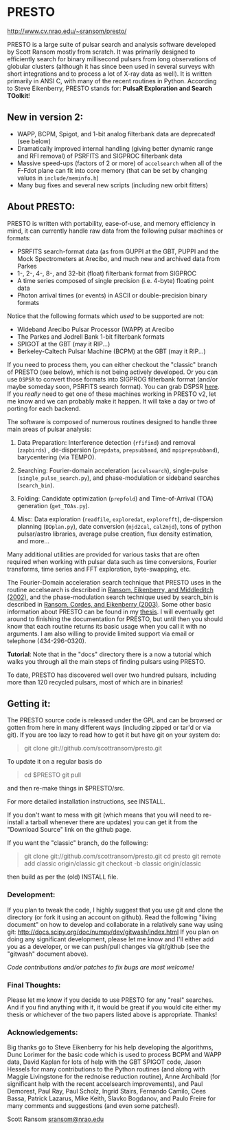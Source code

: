 # PRESTO

http://www.cv.nrao.edu/~sransom/presto/

PRESTO is a large suite of pulsar search and analysis software
developed by Scott Ransom mostly from scratch.  It was primarily
designed to efficiently search for binary millisecond pulsars from
long observations of globular clusters (although it has since been
used in several surveys with short integrations and to process a lot
of X-ray data as well).  It is written primarily in ANSI C, with many
of the recent routines in Python.  According to Steve Eikenberry,
PRESTO stands for: **PulsaR Exploration and Search TOolkit**!

## New in version 2:
 * WAPP, BCPM, Spigot, and 1-bit analog filterbank data are deprecated! 
   (see below)
 * Dramatically improved internal handling (giving better dynamic
   range and RFI removal) of PSRFITS and SIGPROC filterbank data
 * Massive speed-ups (factors of 2 or more) of `accelsearch` when
   all of the F-Fdot plane can fit into core memory (that can be set
   by changing values in `include/meminfo.h`)
 * Many bug fixes and several new scripts (including new orbit fitters)


## About PRESTO:
PRESTO is written with portability, ease-of-use, and memory efficiency
in mind, it can currently handle raw data from the following pulsar
machines or formats:

 * PSRFITS search-format data (as from GUPPI at the GBT, PUPPI and
   the Mock Spectrometers at Arecibo, and much new and archived data
   from Parkes
 * 1-, 2-, 4-, 8-, and 32-bit (float) filterbank format from SIGPROC
 * A time series composed of single precision (i.e. 4-byte) 
   floating point data
 * Photon arrival times (or events) in ASCII or double-precision 
   binary formats

Notice that the following formats which *used* to be supported are not:

 * Wideband Arecibo Pulsar Processor (WAPP) at Arecibo
 * The Parkes and Jodrell Bank 1-bit filterbank formats
 * SPIGOT at the GBT (may it RIP...)
 * Berkeley-Caltech Pulsar Machine (BCPM) at the GBT (may it RIP...)

If you need to process them, you can either checkout the "classic"
branch of PRESTO (see below), which is not being actively developed.
Or you can use `DSPSR` to convert those formats into SIGPROG
filterbank format (and/or maybe someday soon, PSRFITS search format).
You can grab DSPSR [here](http://dspsr.sourceforge.net).  If you
*really* need to get one of these machines working in PRESTO v2, let
me know and we can probably make it happen.  It will take a day or two
of porting for each backend.

The software is composed of numerous routines designed to handle three
main areas of pulsar analysis:

1. Data Preparation: Interference detection (`rfifind`) and removal
   (`zapbirds`) , de-dispersion (`prepdata`, `prepsubband`, and
   `mpiprepsubband`), barycentering (via TEMPO).

2. Searching: Fourier-domain acceleration (`accelsearch`), single-pulse
   (`single_pulse_search.py`), and phase-modulation or sideband searches
   (`search_bin`).

3. Folding: Candidate optimization (`prepfold`) and Time-of-Arrival
   (TOA) generation (`get_TOAs.py`).

4. Misc: Data exploration (`readfile`, `exploredat`, `explorefft`),
   de-dispersion planning (`DDplan.py`), date conversion (`mjd2cal`,
   `cal2mjd`), tons of python pulsar/astro libraries, average pulse
   creation, flux density estimation, and more...

Many additional utilities are provided for various tasks that are
often required when working with pulsar data such as time conversions,
Fourier transforms, time series and FFT exploration, byte-swapping,
etc.

The Fourier-Domain acceleration search technique that PRESTO uses in
the routine accelsearch is described in [Ransom, Eikenberry, and
Middleditch
(2002)](http://adsabs.harvard.edu/abs/2002AJ....124.1788R), and the
phase-modulation search technique used by search_bin is described in
[Ransom, Cordes, and Eikenberry
(2003)](http://adsabs.harvard.edu/abs/2003ApJ...589..911R).  Some
other basic information about PRESTO can be found in my
[thesis](http://www.cv.nrao.edu/~sransom/ransom_thesis_2001.pdf).  I
will eventually get around to finishing the documentation for PRESTO,
but until then you should know that each routine returns its basic
usage when you call it with no arguments.  I am also willing to
provide limited support via email or telephone (434-296-0320).

**Tutorial**: Note that in the "docs" directory there is a now a
tutorial which walks you through all the main steps of finding pulsars
using PRESTO.

To date, PRESTO has discovered well over two hundred pulsars,
including more than 120 recycled pulsars, most of which are in
binaries!

## Getting it: 
The PRESTO source code is released under the GPL and
can be browsed or gotten from here in many different ways
(including zipped or tar'd or via git).  If you are too lazy to
read how to get it but have git on your system do:

> git clone git://github.com/scottransom/presto.git

To update it on a regular basis do

> cd $PRESTO
> git pull

and then re-make things in $PRESTO/src. 

For more detailed installation instructions, see INSTALL.

If you don't want to mess with git (which means that you will need to
re-install a tarball whenever there are updates) you can get it from
the "Download Source" link on the github page.

If you want the "classic" branch, do the following:

> git clone git://github.com/scottransom/presto.git
> cd presto
> git remote add classic origin/classic 
> git checkout -b classic origin/classic

then build as per the (old) INSTALL file.

### Development:
If you plan to tweak the code, I highly suggest that you use git and
clone the directory (or fork it using an account on github).  Read the
following "living document" on how to develop and collaborate in a
relatively sane way using git:
  http://docs.scipy.org/doc/numpy/dev/gitwash/index.html
If you plan on doing any significant development, please let me know
and I'll either add you as a developer, or we can push/pull changes
via git/github (see the "gitwash" document above).

*Code contributions and/or patches to fix bugs are most welcome!*

### Final Thoughts:
Please let me know if you decide to use PRESTO for any "real"
searches.  And if you find anything with it, it would be great if you
would cite either my thesis or whichever of the two papers listed
above is appropriate.  Thanks!

### Acknowledgements:
Big thanks go to Steve Eikenberry for his help developing the
algorithms, Dunc Lorimer for the basic code which is used to process
BCPM and WAPP data, David Kaplan for lots of help with the GBT SPIGOT
code, Jason Hessels for many contributions to the Python routines (and
along with Maggie Livingstone for the rednoise reduction routine),
Anne Archibald (for significant help with the recent accelsearch
improvements), and Paul Demorest, Paul Ray, Paul Scholz, Ingrid
Stairs, Fernando Camilo, Cees Bassa, Patrick Lazarus, Mike Keith,
Slavko Bogdanov, and Paulo Freire for many comments and suggestions
(and even some patches!).

Scott Ransom <sransom@nrao.edu>
